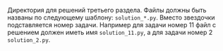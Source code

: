 Директория для решений третьего раздела.
Файлы должны быть названы по следующему шаблону: `solution_*.py`.
Вместо звездочки подставляется номер задачи. Например для задачи номер 11 файл с решением должен иметь имя `solution_11.py`, а для задачи номер 2 `solution_2.py`.